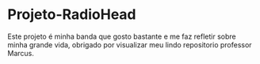 # Projeto-RadioHead
Este projeto é minha banda que gosto bastante e me faz refletir sobre minha grande vida, obrigado por visualizar meu lindo repositorio professor Marcus.
